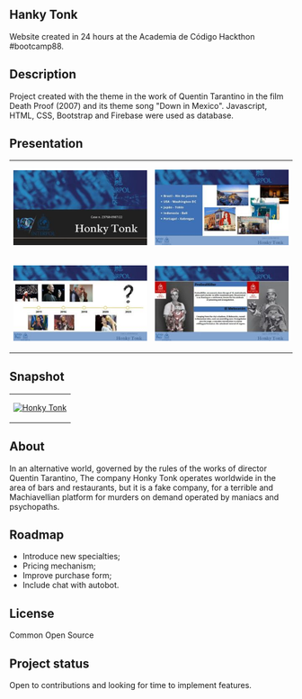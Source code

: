 ## Hanky Tonk
Website created in 24 hours at the Academia de Código Hackthon #bootcamp88.

## Description
Project created with the theme in the work of Quentin Tarantino in the film Death Proof (2007) and its theme song "Down in Mexico".
Javascript, HTML, CSS, Bootstrap and Firebase were used as database.

## Presentation

<table>
  <tr>
    <td><p align="center">
  <a href="https://www.canva.com/design/DAFr4cXnWrI/3ACcQ2FN3OJs2G46aLBS5w/view"><img src="https://github.com/vinisbs/honky-tonk/blob/master/resources/honky-01.jpg" alt="Honky Tonk" /></a></p></td>
    <td><p align="center">
  <a href="https://www.canva.com/design/DAFr4cXnWrI/3ACcQ2FN3OJs2G46aLBS5w/view"><img src="https://github.com/vinisbs/honky-tonk/blob/master/resources/honky-02.jpg" alt="Honky Tonk" /></a></p></td>
  </tr>
  <tr>
    <td><p align="center">
  <a href="https://www.canva.com/design/DAFr4cXnWrI/3ACcQ2FN3OJs2G46aLBS5w/view"><img src="https://github.com/vinisbs/honky-tonk/blob/master/resources/honky-03.jpg" alt="Honky Tonk" /></a></p></td>
    <td><p align="center">
  <a href="https://www.canva.com/design/DAFr4cXnWrI/3ACcQ2FN3OJs2G46aLBS5w/view"><img src="https://github.com/vinisbs/honky-tonk/blob/master/resources/honky-04.jpg" alt="Honky Tonk" /></a></p></td>
  </tr>
</table>

## Snapshot

<table>
  <tr>
    <td><p align="center">
  <a href="https://honkytonk.000webhostapp.com/index.html"><img src="https://github.com/vinisbs/honky-tonk/blob/master/resources/HONKYTONK.gif" alt="Honky Tonk"/></a></p></td>
  </tr>

</table>


## About

In an alternative world, governed by the rules of the works of director Quentin Tarantino, The company Honky Tonk operates worldwide in the area of ​​bars and restaurants, but it is a fake company, for a terrible and Machiavellian platform for murders on demand operated by maniacs and psychopaths.

## Roadmap
- Introduce new specialties;
- Pricing mechanism;
- Improve purchase form;
- Include chat with autobot.


## License
Common Open Source

## Project status
Open to contributions and looking for time to implement features.
